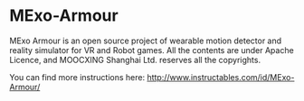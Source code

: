 # MExo-Armour
MExo Armour is an open source project of wearable motion detector and reality simulator for VR and Robot games. All the contents are under Apache Licence, and MOOCXING Shanghai Ltd. reserves all the copyrights.

You can find more instructions here:
http://www.instructables.com/id/MExo-Armour/
